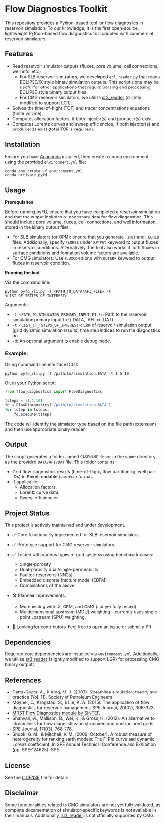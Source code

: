 # Flow Diagnostics Toolkit

This repository provides a Python-based tool for flow diagnostics in reservoir simulation. To our knowledge, it is the first open-source, lightweight Python-based flow diagnostics tool coupled with commercial reservoir simulators.

## Features
- Read reservoir simulator outputs (fluxes, pore volume, cell connections, well info, etc.)
  - For SLB reservoir simulators, we developed `ecl_reader.py` that reads ECLIPSE/IX style binary simulation outputs. This script alone may be useful for other applications that require parsing and processing ECLIPSE style binary output files.
  - For CMG reservoir simulators, we utilize [sr3_reader](https://github.com/nikolai-andrianov/sr3_reader/blob/main/README.md) (slightly modified to support LGR).
- Solves the time-of-flight (TOF) and tracer concentrations equations (finite volume).
- Computes allocation factors, if both injector(s) and producer(s) exist.
- Computes Lorentz curves and sweep efficiencies, if both injector(s) and producer(s) exist (total TOF is required).

## Installation

Ensure you have [Anaconda](https://www.anaconda.com/products/distribution) installed, then create a conda environment using the provided `environment.yml` file:

```
conda env create -f environment.yml
conda activate pyfd
```

## Usage

**Prerequisites**

Before running pyFD, ensure that you have completed a reservoir simulation and that the output includes all necessary data for flow diagnostics. This should include pore volume, fluxes, cell connections, and well information, stored in the binary output files.

* For SLB simulators (or OPM): ensure that you generate `.INIT` and `.EGRID` files. Additionally, specify `FLORES` under `RPTPST` keyword to output fluxes in reservoir conditions. Alternatively, the tool also works if both fluxes in surface conditions and formation volume factors are available.
* For CMG simulators: Use `FLUXCON` along with `OUTSRF` keyword to output fluxes in reservoir condition.

**Running the tool**

Via the command line:

```
python pyfd_cli.py -f <PATH_TO_DATA/AFI_FILE> -t <LIST_OF_TSTEPS_OF_INTEREST>
```

Arguments:
- `-f <PATH_TO_SIMULATOR_PRIMARY_INPUT_FILE>`: Path to the reservoir simulation primary input file (.DATA, .AFI, or .DAT).
- `-t <LIST_OF_TSTEPS_OF_INTEREST>`: List of reservoir simulation output (grid dynamic simulation results) time step indices to run the diagnostics on.
- `-d`: An optional argument to enable debug mode.

### Example:

Using command line interface (CLI):
```
python pyfd_cli.py -f /path/to/simulation.DATA -t 1 5 10
```

Or, in your Python script:

```python
from flow_diagnostics import FlowDiagnostics

tsteps = [1,5,10]
fd = FlowDiagnostics("/path/to/simulation.DATA")
for tstep in tsteps:
    fd.execute(tstep)
```

The code will identify the simulator type based on the file path (extension) and then use appropriate binary reader. 

## Output

The script generates a folder named `CASENAME.fdout` in the same directory as the provided `DATA/AFI/DAT` file. This folder contains:
- Grid flow diagnostics results (time-of-flight, flow partitioning, well pair IDs) in Petrel readable (`.GRDECL`) format.
- If applicable:
  - Allocation factors.
  - Lorentz curve data.
  - Sweep efficiencies.

## Project Status
This project is actively maintained and under development. 
- ✅ Core functionality implemented for SLB reservoir simulators.
- ✅ Prototype support for CMG reservoir simulators.
- ✅ Tested with various types of grid systems using benchmark cases:
  - Single-porosity
  - Dual-porosity dual/single-permeability
  - Faulted reservoirs (NNCs)
  - Embedded discrete fracture model (EDFM)
  - Combinations of the above
- 🛠️ Planned improvements:
  - More testing with IX, OPM, and CMG (not yet fully tested)
  - Multidimensional upstream (MDU) weighting - currently uses single-point upstream (SPU) weighting.
  
- 🚀 Looking for contributors! Feel free to open an issue or submit a PR.

## Dependencies

Required core dependencies are installed via `environment.yml`.
Additionally, we utilize [sr3_reader](https://github.com/nikolai-andrianov/sr3_reader/blob/main/README.md) (slightly modified to support LGR) for processing CMG binary outputs.

## References

- Datta-Gupta, A., & King, M. J. (2007). Streamline simulation: theory and practice (Vol. 11). Society of Petroleum Engineers.
- Møyner, O., Krogstad, S., & Lie, K. A. (2015). The application of flow diagnostics for reservoir management. SPE Journal, 20(02), 306-323.
- [MRST Flow Diagnostics module by SINTEF](https://www.sintef.no/projectweb/mrst/modules/diagnostics/).
- Shahvali, M., Mallison, B., Wei, K., & Gross, H. (2012). An alternative to streamlines for flow diagnostics on structured and unstructured grids. SPE Journal, 17(03), 768-778.
- Shook, G. M., & Mitchell, K. M. (2009, October). A robust measure of heterogeneity for ranking earth models: The F-Phi curve and dynamic Lorenz coefficient. In SPE Annual Technical Conference and Exhibition (pp. SPE-124625). SPE.

## License

See the [LICENSE](LICENSE) file for details.

## Disclaimer

Some functionalities related to CMG simulators are not yet fully validated, as complete documentation of simulator-specific keywords is not available in their manuals.
Additionally, [sr3_reader](https://github.com/nikolai-andrianov/sr3_reader/blob/main/README.md) is not officially supported by CMG.
